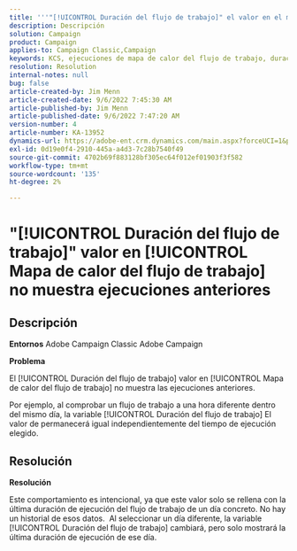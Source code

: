 ```yaml
---
title: '''"[!UICONTROL Duración del flujo de trabajo]" el valor en el mapa de calor del flujo de trabajo no muestra las ejecuciones pasadas"'
description: Descripción
solution: Campaign
product: Campaign
applies-to: Campaign Classic,Campaign
keywords: KCS, ejecuciones de mapa de calor del flujo de trabajo, duración del flujo de trabajo, ejecuciones anteriores, Adobe Campaign
resolution: Resolution
internal-notes: null
bug: false
article-created-by: Jim Menn
article-created-date: 9/6/2022 7:45:30 AM
article-published-by: Jim Menn
article-published-date: 9/6/2022 7:47:20 AM
version-number: 4
article-number: KA-13952
dynamics-url: https://adobe-ent.crm.dynamics.com/main.aspx?forceUCI=1&pagetype=entityrecord&etn=knowledgearticle&id=026920e0-b72d-ed11-9db1-0022480866ad
exl-id: 0d19e0f4-2910-445a-a4d3-7c28b7540f49
source-git-commit: 4702b69f883128bf305ec64f012ef01903f3f582
workflow-type: tm+mt
source-wordcount: '135'
ht-degree: 2%

---
```


# &quot;[!UICONTROL Duración del flujo de trabajo]&quot; valor en [!UICONTROL Mapa de calor del flujo de trabajo] no muestra ejecuciones anteriores

## Descripción


<b>Entornos</b>
Adobe Campaign Classic Adobe Campaign

<b>Problema</b>

El [!UICONTROL Duración del flujo de trabajo] valor en [!UICONTROL Mapa de calor del flujo de trabajo] no muestra las ejecuciones anteriores.

Por ejemplo, al comprobar un flujo de trabajo a una hora diferente dentro del mismo día, la variable [!UICONTROL Duración del flujo de trabajo] El valor de permanecerá igual independientemente del tiempo de ejecución elegido.


## Resolución


<b>Resolución</b>

Este comportamiento es intencional, ya que este valor solo se rellena con la última duración de ejecución del flujo de trabajo de un día concreto.
No hay un historial de esos datos. 
Al seleccionar un día diferente, la variable [!UICONTROL Duración del flujo de trabajo] cambiará, pero solo mostrará la última duración de ejecución de ese día.
